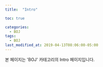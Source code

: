```yaml
---
title:  "Intro"

toc: true

categories:
  - BOJ
tags:
  - BOJ
last_modified_at: 2019-04-13T08:06:00-05:00
---
```


본 페이지는 'BOJ' 카테고리의 Intro 페이지입니다.
